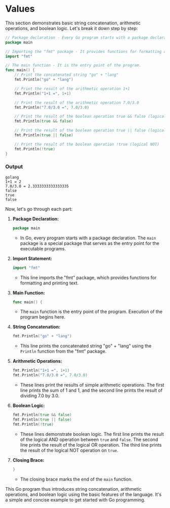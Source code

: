 # Values
This section demonstrates basic string concatenation, arithmetic operations, and boolean logic. Let's break it down step by step:

```go
// Package declaration - Every Go program starts with a package declaration.
package main

// Importing the "fmt" package - It provides functions for formatting and printing.
import "fmt"

// The main function - It is the entry point of the program.
func main() {
	// Print the concatenated string "go" + "lang"
	fmt.Println("go" + "lang")

	// Print the result of the arithmetic operation 1+1
	fmt.Println("1+1 =", 1+1)

	// Print the result of the arithmetic operation 7.0/3.0
	fmt.Println("7.0/3.0 =", 7.0/3.0)

	// Print the result of the boolean operation true && false (logical AND)
	fmt.Println(true && false)

	// Print the result of the boolean operation true || false (logical OR)
	fmt.Println(true || false)

	// Print the result of the boolean operation !true (logical NOT)
	fmt.Println(!true)
}
```
### Output
```
golang
1+1 = 2
7.0/3.0 = 2.3333333333333335
false
true
false
```

Now, let's go through each part:

1. **Package Declaration:**
   ```go
   package main
   ```
   - In Go, every program starts with a package declaration. The `main` package is a special package that serves as the entry point for the executable programs.

2. **Import Statement:**
   ```go
   import "fmt"
   ```
   - This line imports the "fmt" package, which provides functions for formatting and printing text.

3. **Main Function:**
   ```go
   func main() {
   ```
   - The `main` function is the entry point of the program. Execution of the program begins here.

4. **String Concatenation:**
   ```go
   fmt.Println("go" + "lang")
   ```
   - This line prints the concatenated string "go" + "lang" using the `Println` function from the "fmt" package.

5. **Arithmetic Operations:**
   ```go
   fmt.Println("1+1 =", 1+1)
   fmt.Println("7.0/3.0 =", 7.0/3.0)
   ```
   - These lines print the results of simple arithmetic operations. The first line prints the sum of 1 and 1, and the second line prints the result of dividing 7.0 by 3.0.

6. **Boolean Logic:**
   ```go
   fmt.Println(true && false)
   fmt.Println(true || false)
   fmt.Println(!true)
   ```
   - These lines demonstrate boolean logic. The first line prints the result of the logical AND operation between `true` and `false`. The second line prints the result of the logical OR operation. The third line prints the result of the logical NOT operation on `true`.

7. **Closing Brace:**
   ```go
   }
   ```
   - The closing brace marks the end of the `main` function.

This Go program thus introduces string concatenation, arithmetic operations, and boolean logic using the basic features of the language. It's a simple and concise example to get started with Go programming.